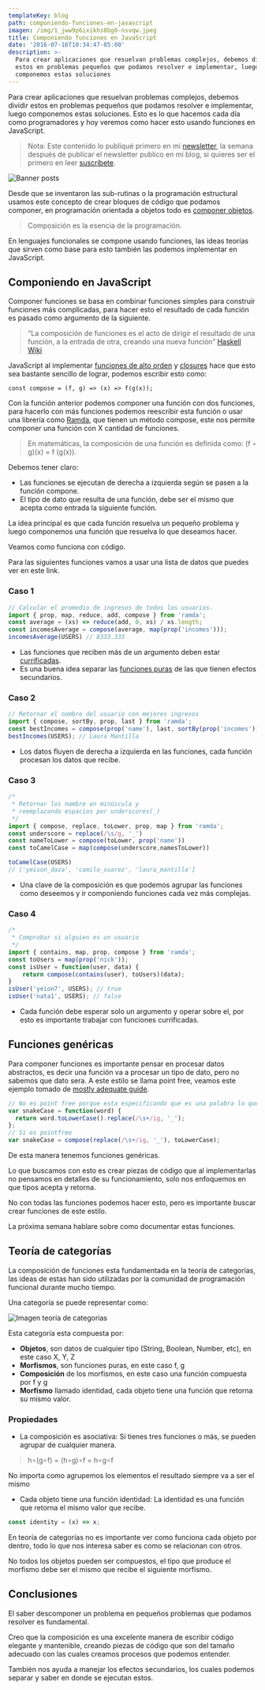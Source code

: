 ```yaml
---
templateKey: blog
path: componiendo-funciones-en-javascript
imagen: /img/1_jww9p6ixikhs8bg0-nsvqw.jpeg
title: Componiendo funciones en JavaScript
date: '2016-07-16T10:34:47-05:00'
description: >-
  Para crear aplicaciones que resuelvan problemas complejos, debemos dividir
  estos en problemas pequeños que podamos resolver e implementar, luego
  componemos estas soluciones
---
```

Para crear aplicaciones que resuelvan problemas complejos, debemos dividir estos en problemas pequeños que podamos resolver e implementar, luego componemos estas soluciones. Esto es lo que hacemos cada día como programadores y hoy veremos como hacer esto usando funciones en JavaScript.

> Nota: Este contenido lo publiqué primero en mi [newsletter](https://tinyletter.com/yeion7), la semana después de publicar el newsletter publico en mi blog, si quieres ser el primero en leer [suscríbete](https://tinyletter.com/yeion7).

![Banner posts](/img/1_jww9p6ixikhs8bg0-nsvqw.jpeg)

Desde que se inventaron las sub-rutinas o la programación estructural usamos este concepto de crear bloques de código que podamos componer, en programación orientada a objetos todo es [componer objetos](/entendiendo-la-composición-en-javascript).

> Composición es la esencia de la programación.

En lenguajes funcionales se compone usando funciones, las ideas teorías que sirven como base para esto también las podemos implementar en JavaScript.

## Componiendo en JavaScript

Componer funciones se basa en combinar funciones simples para construir funciones más complicadas, para hacer esto el resultado de cada función es pasado como argumento de la siguiente.

> “La composición de funciones es el acto de dirigir el resultado de una función, a la entrada de otra, creando una nueva función” [Haskell Wiki](https://wiki.haskell.org/Function_composition)

JavaScript al implementar [funciones de alto orden](/funciones-de-alto-orden-en-javascript) y [closures](/entendiendo-closures-en-javascript) hace que esto sea bastante sencillo de lograr, podemos escribir esto como:

```
const compose = (f, g) => (x) => f(g(x));
```

Con la función anterior podemos componer una función con dos funciones, para hacerlo con más funciones podemos reescribir esta función o usar una librería como [Ramda](https://ramdajs.com/0.21.0/docs/#compose), que tienen un método compose, este nos permite componer una función con X cantidad de funciones.

> En matemáticas, la composición de una función es definida como: (f ◦ g)(x) = f (g(x)).

Debemos tener claro:

* Las funciones se ejecutan de derecha a izquierda según se pasen a la función compone.
* El tipo de dato que resulta de una función, debe ser el mismo que acepta como entrada la siguiente función.

La idea principal es que cada función resuelva un pequeño problema y luego componemos una función que resuelva lo que deseamos hacer.

Veamos como funciona con código.

Para las siguientes funciones vamos a usar una lista de datos que puedes ver en este link.

### Caso 1

```js
// Calcular el promedio de ingresos de todos los usuarios.
import { prop, map, reduce, add, compose } from 'ramda';
const average = (xs) => reduce(add, 0, xs) / xs.length;
const incomesAverage = compose(average, map(prop('incomes')));
incomesAverage(USERS) // 8333.333
```

* Las funciones que reciben más de un argumento deben estar [currificadas](/currying-en-javascript-funciones-con-superpoderes).
* Es una buena idea separar las [funciones puras](/funciones-puras-en-javascript-crea-funciones-libres) de las que tienen efectos secundarios.

### Caso 2

```js
// Retornar el nombre del usuario con mejores ingresos 
import { compose, sortBy, prop, last } from 'ramda';
const bestIncomes = compose(prop('name'), last, sortBy(prop('incomes')));
bestIncomes(USERS); // Laura Mantilla
```

* Los datos fluyen de derecha a izquierda en las funciones, cada función procesan los datos que recibe.

### Caso 3

```js
/*
 * Retornar los nombre en minúscula y
 * reemplazando espacios por underscores(_)
 */
import { compose, replace, toLower, prop, map } from 'ramda';
const underscore = replace(/\s/g, '_')
const nameToLower = compose(toLower, prop('name'))
const toCamelCase = map(compose(underscore,namesToLower))

toCamelCase(USERS) 
// ['yeison_daza', 'camilo_suarez', 'laura_mantilla']
```

* Una clave de la composición es que podemos agrupar las funciones como deseemos y ir componiendo funciones cada vez más complejas.

### Caso 4

```js
/*
 * Comprobar si alguien es un usuario
 */
import { contains, map, prop, compose } from 'ramda';
const toUsers = map(prop('nick'));
const isUser = function(user, data) { 
    return compose(contains(user), toUsers)(data);
}
isUser('yeion7', USERS); // true
isUser('nata1', USERS); // false
```

* Cada función debe esperar solo un argumento y operar sobre el, por esto es importante trabajar con funciones currificadas.

## Funciones genéricas

Para componer funciones es importante pensar en procesar datos abstractos, es decir una función va a procesar un tipo de dato, pero no sabemos que dato sera.
A este estilo se llama point free, veamos este ejemplo tomado de [mostly adequate guide](https://drboolean.gitbooks.io/mostly-adequate-guide-old/content/ch5.html).

```js
// No es point free porque esta especificando que es una palabra lo que espera
var snakeCase = function(word) {
  return word.toLowerCase().replace(/\s+/ig, '_');
};
// Si es pointfree
var snakeCase = compose(replace(/\s+/ig, '_'), toLowerCase);
```

De esta manera tenemos funciones genéricas.

Lo que buscamos con esto es crear piezas de código que al implementarlas no pensamos en detalles de su funcionamiento, solo nos enfoquemos en que tipos acepta y retorna.

No con todas las funciones podemos hacer esto, pero es importante buscar crear funciones de este estilo.

La próxima semana hablare sobre como documentar estas funciones.

## Teoría de categorías

La composición de funciones esta fundamentada en la teoría de categorías, las ideas de estas han sido utilizadas por la comunidad de programación funcional durante mucho tiempo.

Una categoría se puede representar como:

![Imagen teoría de categorias](/img/1_5ouskluzs0xrr9htnq3ugw.png)

Esta categoría esta compuesta por:

* **Objetos**, son datos de cualquier tipo (String, Boolean, Number, etc), en este caso X, Y, Z
* **Morfismos**, son funciones puras, en este caso f, g
* **Composición** de los morfismos, en este caso una función compuesta por f y g
* **Morfismo** llamado identidad, cada objeto tiene una función que retorna su mismo valor.

### Propiedades

* La composición es asociativa: Si tienes tres funciones o más, se pueden agrupar de cualquier manera.

> h∘(g∘f) = (h∘g)∘f = h∘g∘f

No importa como agrupemos los elementos el resultado siempre va a ser el mismo

* Cada objeto tiene una función identidad: La identidad es una función que retorna el mismo valor que recibe.

```js
const identity = (x) => x;
```

En teoría de categorías no es importante ver como funciona cada objeto por dentro, todo lo que nos interesa saber es como se relacionan con otros.

No todos los objetos pueden ser compuestos, el tipo que produce el morfismo debe ser el mismo que recibe el siguiente morfismo.

## Conclusiones

El saber descomponer un problema en pequeños problemas que podamos resolver es fundamental.

Creo que la composición es una excelente manera de escribir código elegante y mantenible, creando piezas de código que son del tamaño adecuado con las cuales creamos procesos que podemos entender.

También nos ayuda a manejar los efectos secundarios, los cuales podemos separar y saber en donde se ejecutan estos.
